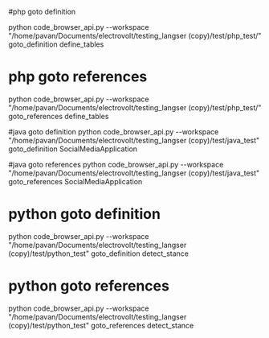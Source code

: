 

#php goto definition

python code_browser_api.py --workspace "/home/pavan/Documents/electrovolt/testing_langser (copy)/test/php_test/" goto_definition define_tables

# php goto references
python code_browser_api.py --workspace "/home/pavan/Documents/electrovolt/testing_langser (copy)/test/php_test/" goto_references define_tables


#java goto definition
python code_browser_api.py --workspace "/home/pavan/Documents/electrovolt/testing_langser (copy)/test/java_test" goto_definition SocialMediaApplication

#java goto references
python code_browser_api.py --workspace "/home/pavan/Documents/electrovolt/testing_langser (copy)/test/java_test" goto_references SocialMediaApplication

# python goto definition
python code_browser_api.py --workspace "/home/pavan/Documents/electrovolt/testing_langser (copy)/test/python_test" goto_definition detect_stance

# python goto references
python code_browser_api.py --workspace "/home/pavan/Documents/electrovolt/testing_langser (copy)/test/python_test" goto_references detect_stance


